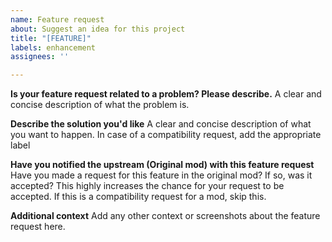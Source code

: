 ```yaml
---
name: Feature request
about: Suggest an idea for this project
title: "[FEATURE]"
labels: enhancement
assignees: ''

---
```


**Is your feature request related to a problem? Please describe.**
A clear and concise description of what the problem is.

**Describe the solution you'd like**
A clear and concise description of what you want to happen. 
In case of a compatibility request, add the appropriate label


**Have you notified the upstream (Original mod) with this feature request**
Have you made a request for this feature in the original mod? If so, was it accepted? This highly increases the chance for your request to be accepted. If this is a compatibility request for a mod, skip this. 


**Additional context**
Add any other context or screenshots about the feature request here.
